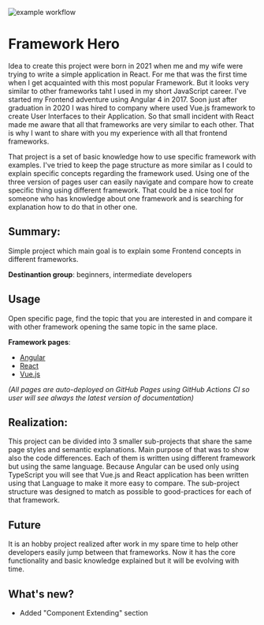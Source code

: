 
![example workflow](https://github.com/radek2s/Framework-Hero/actions/workflows/master.yml/badge.svg)

# Framework Hero

Idea to create this project were born in 2021 when me and my wife were trying to write a simple application in React. For me that was the first time when I get acquainted with this most popular Framework. But it looks very similar to other frameworks taht I used in my short JavaScript career. I've started my Frontend adventure using Angular 4 in 2017. Soon just after graduation in 2020 I was hired to company where used Vue.js framework to create User Interfaces to their Application. So that small incident with React made me aware that all that frameworks are very similar to each other. That is why I want to share with you my experience with all that frontend frameworks.

That project is a set of basic knowledge how to use specific framework with examples. I've tried to keep the page structure as more similar as I could to explain specific concepts regarding the framework used. Using  one of the three version of pages user can easily navigate and compare how to create specific thing using different framework. That could be a nice tool for someone who has knowledge about one framework and is searching for explanation how to do that in other one.

## Summary:
Simple project which main goal is to explain some Frontend concepts in different frameworks.

**Destinantion group**: beginners, intermediate developers

## Usage
Open specific page, find the topic that you are interested in and compare it with other framework opening the same topic in the same place.

**Framework pages**: 
- [Angular](https://radek2s.github.io/Framework-Hero/angular)
- [React](https://radek2s.github.io/Framework-Hero/react)
- [Vue.js](https://radek2s.github.io/Framework-Hero/vue)

*(All pages are auto-deployed on GitHub Pages using GitHub Actions CI so user will see always the latest version of documentation)*

## Realization:

This project can be divided into 3 smaller sub-projects that share the same page styles and semantic explanations. Main purpose of that was to show also the code differences.
Each of them is written using different framework but using the same language. Because Angular can be used only using TypeScript you will see that Vue.js and React application has been written using that Language to make it more easy to compare. The sub-project structure
was designed to match as possible to good-practices for each of that framework. 

## Future
It is an hobby project realized after work in my spare time to help other developers easily jump between that frameworks. Now it has the core functionality and basic knowledge explained but it will be evolving with time.

## What's new?

- Added "Component Extending" section
